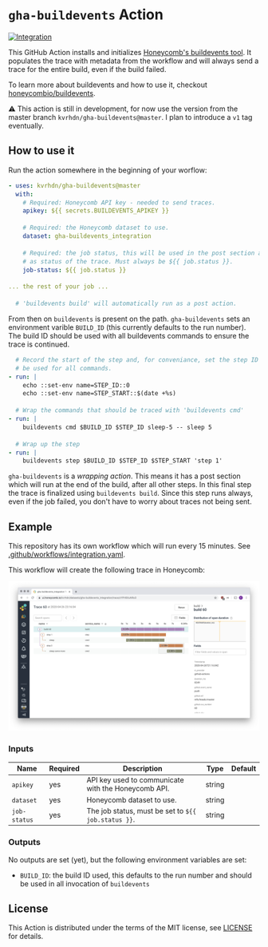 # `gha-buildevents` Action

[![Integration][ci-integration-badge]][ci-integration-link]

[ci-integration-badge]: https://github.com/kvrhdn/gha-buildevents/workflows/Integration/badge.svg
[ci-integration-link]: https://github.com/kvrhdn/gha-buildevents/actions?query=workflow%3AIntegration

This GitHub Action installs and initializes [Honeycomb's buildevents tool][buildevents]. It populates the trace with metadata from the workflow and will always send a trace for the entire build, even if the build failed.

To learn more about buildevents and how to use it, checkout [honeycombio/buildevents][buildevents].

⚠️ This action is still in development, for now use the version from the master branch `kvrhdn/gha-buildevents@master`. I plan to introduce a `v1` tag eventually.

[buildevents]: https://github.com/honeycombio/buildevents

## How to use it

Run the action somewhere in the beginning of your worflow:

```yaml
- uses: kvrhdn/gha-buildevents@master
  with:
    # Required: Honeycomb API key - needed to send traces.
    apikey: ${{ secrets.BUILDEVENTS_APIKEY }}

    # Required: the Honeycomb dataset to use.
    dataset: gha-buildevents_integration

    # Required: the job status, this will be used in the post section and sent
    # as status of the trace. Must always be ${{ job.status }}.
    job-status: ${{ job.status }}

... the rest of your job ...

  # 'buildevents build' will automatically run as a post action.
```

From then on `buildevents` is present on the path. `gha-buildevents` sets an environment varible `BUILD_ID` (this currently defaults to the run number). The build ID should be used with all buildevents commands to ensure the trace is continued.

```yaml
  # Record the start of the step and, for conveniance, set the step ID that will
  # be used for all commands.
- run: |
    echo ::set-env name=STEP_ID::0
    echo ::set-env name=STEP_START::$(date +%s)

  # Wrap the commands that should be traced with 'buildevents cmd'
- run: |
    buildevents cmd $BUILD_ID $STEP_ID sleep-5 -- sleep 5

  # Wrap up the step
- run: |
    buildevents step $BUILD_ID $STEP_ID $STEP_START 'step 1'
```

`gha-buildevents` is a _wrapping action_. This means it has a post section which will run at the end of the build, after all other steps. In this final step the trace is finalized using `buildevents build`. Since this step runs always, even if the job failed, you don't have to worry about traces not being sent.

## Example

This repository has its own workflow which will run every 15 minutes. See [.github/workflows/integration.yaml](./.github/workflows/integration.yaml).

This workflow will create the following trace in Honeycomb:

![Trace created in Honeycomb](./example-trace.png)

### Inputs

Name         | Required | Description                                          | Type   | Default
-------------|----------|------------------------------------------------------|--------|--------
`apikey`     | yes      | API key used to communicate with the Honeycomb API.  | string | 
`dataset`    | yes      | Honeycomb dataset to use.                            | string |
`job-status` | yes      | The job status, must be set to `${{ job.status }}`.  | string |

### Outputs

No outputs are set (yet), but the following environment variables are set:

- `BUILD_ID`: the build ID used, this defaults to the run number and should be used in all invocation of `buildevents`

## License

This Action is distributed under the terms of the MIT license, see [LICENSE](./LICENSE) for details.
